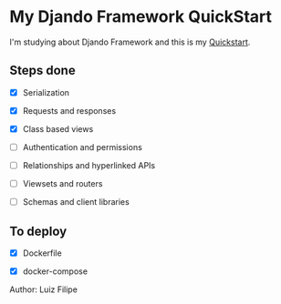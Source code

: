 # My Djando Framework QuickStart

I'm studying about Djando Framework and this is my [Quickstart](http://www.django-rest-framework.org/tutorial/quickstart).

## Steps done
- [x] Serialization
- [x] Requests and responses
- [x] Class based views
- [ ] Authentication and permissions
- [ ] Relationships and hyperlinked APIs
- [ ] Viewsets and routers
- [ ] Schemas and client libraries


## To deploy
- [x] Dockerfile
- [x] docker-compose


Author: Luiz Filipe
